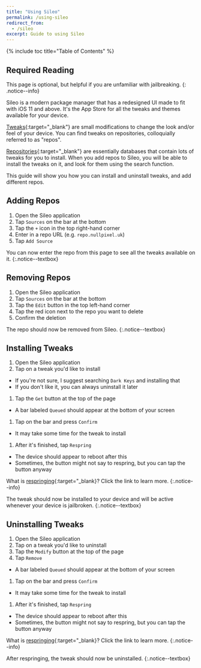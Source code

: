```yaml
---
title: "Using Sileo"
permalink: /using-sileo
redirect_from:
  - /sileo
excerpt: Guide to using Sileo
---
```


{% include toc title="Table of Contents" %}

## Required Reading

This page is optional, but helpful if you are unfamiliar with jailbreaking.
{: .notice--info}

Sileo is a modern package manager that has a redesigned UI made to fit with iOS 11 and above. It's the App Store for all the tweaks and themes available for your device.

[Tweaks](faq#what-are-tweaks){:target="_blank"} are small modifications to change the look and/or feel of your device. You can find tweaks on repositories, colloquially referred to as "repos".

[Repositories](faq#whats-a-repo){:target="_blank"} are essentially databases that contain lots of tweaks for you to install. When you add repos to Sileo, you will be able to install the tweaks on it, and look for them using the search function.

This guide will show you how you can install and uninstall tweaks, and add different repos.

## Adding Repos

1. Open the Sileo application
1. Tap `Sources` on the bar at the bottom
1. Tap the `+` icon in the top right-hand corner
1. Enter in a repo URL (e.g. `repo.nullpixel.uk`)
1. Tap `Add Source`

You can now enter the repo from this page to see all the tweaks available on it.
{:.notice--textbox}

## Removing Repos

1. Open the Sileo application
1. Tap `Sources` on the bar at the bottom
1. Tap the `Edit` button in the top left-hand corner
1. Tap the red icon next to the repo you want to delete
1. Confirm the deletion

The repo should now be removed from Sileo.
{:.notice--textbox}

## Installing Tweaks

1. Open the Sileo application
1. Tap on a tweak you'd like to install
  - If you're not sure, I suggest searching `Dark Keys` and installing that
  - If you don't like it, you can always uninstall it later
1. Tap the `Get` button at the top of the page
  - A bar labeled `Queued` should appear at the bottom of your screen
1. Tap on the bar and press `Confirm`
  - It may take some time for the tweak to install
1. After it's finished, tap `Respring`
  - The device should appear to reboot after this
  - Sometimes, the button might not say to respring, but you can tap the button anyway

What is [respringing](faq#what-is-respringing){:target="_blank}? Click the link to learn more.
{:.notice--info}

The tweak should now be installed to your device and will be active whenever your device is jailbroken.
{:.notice--textbox}

## Uninstalling Tweaks

1. Open the Sileo application
1. Tap on a tweak you'd like to uninstall
1. Tap the `Modify` button at the top of the page
1. Tap `Remove`
  - A bar labeled `Queued` should appear at the bottom of your screen
1. Tap on the bar and press `Confirm`
  - It may take some time for the tweak to install
1. After it's finished, tap `Respring`
  - The device should appear to reboot after this
  - Sometimes, the button might not say to respring, but you can tap the button anyway

What is [respringing](faq#what-is-respringing){:target="_blank}? Click the link to learn more.
{:.notice--info}

After respringing, the tweak should now be uninstalled.
{:.notice--textbox}
